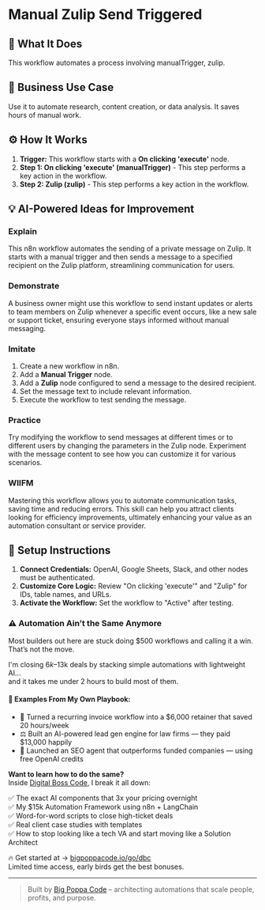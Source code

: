 # Manual Zulip Send Triggered

## 🚀 What It Does
This workflow automates a process involving manualTrigger, zulip.

## 💼 Business Use Case
Use it to automate research, content creation, or data analysis. It saves hours of manual work.

## ⚙️ How It Works
1.  **Trigger:** This workflow starts with a **On clicking 'execute'** node.
2. **Step 1: On clicking 'execute' (manualTrigger)** - This step performs a key action in the workflow.
3. **Step 2: Zulip (zulip)** - This step performs a key action in the workflow.

## 💡 AI-Powered Ideas for Improvement
### Explain
This n8n workflow automates the sending of a private message on Zulip. It starts with a manual trigger and then sends a message to a specified recipient on the Zulip platform, streamlining communication for users.

### Demonstrate
A business owner might use this workflow to send instant updates or alerts to team members on Zulip whenever a specific event occurs, like a new sale or support ticket, ensuring everyone stays informed without manual messaging.

### Imitate
1. Create a new workflow in n8n.
2. Add a **Manual Trigger** node.
3. Add a **Zulip** node configured to send a message to the desired recipient.
4. Set the message text to include relevant information.
5. Execute the workflow to test sending the message.

### Practice
Try modifying the workflow to send messages at different times or to different users by changing the parameters in the Zulip node. Experiment with the message content to see how you can customize it for various scenarios.

### WIIFM
Mastering this workflow allows you to automate communication tasks, saving time and reducing errors. This skill can help you attract clients looking for efficiency improvements, ultimately enhancing your value as an automation consultant or service provider.

## 🔧 Setup Instructions
1. **Connect Credentials:** OpenAI, Google Sheets, Slack, and other nodes must be authenticated.
2. **Customize Core Logic:** Review "On clicking 'execute'" and "Zulip" for IDs, table names, and URLs.
3. **Activate the Workflow:** Set the workflow to "Active" after testing.

### ⚠️ Automation Ain’t the Same Anymore

Most builders out here are stuck doing $500 workflows and calling it a win.  
That’s not the move.  

I'm closing $6k–$13k deals by stacking simple automations with lightweight AI...  
and it takes me under 2 hours to build most of them.

#### 🧠 Examples From My Own Playbook:
- 🔁 Turned a recurring invoice workflow into a $6,000 retainer that saved 20 hours/week  
- ⚖️ Built an AI-powered lead gen engine for law firms — they paid $13,000 happily  
- 🚀 Launched an SEO agent that outperforms funded companies — using free OpenAI credits  

**Want to learn how to do the same?**  
Inside [Digital Boss Code](https://bigpoppacode.io/go/dbc), I break it all down:

✅ The exact AI components that 3x your pricing overnight  
✅ My $15k Automation Framework using n8n + LangChain  
✅ Word-for-word scripts to close high-ticket deals  
✅ Real client case studies with templates  
✅ How to stop looking like a tech VA and start moving like a Solution Architect  

🔥 Get started at → [bigpoppacode.io/go/dbc](https://bigpoppacode.io/go/dbc)  
Limited time access, early birds get the best bonuses.

---
> Built by [Big Poppa Code](https://bigpoppacode.io) – architecting automations that scale people, profits, and purpose.
